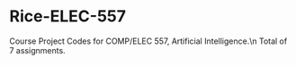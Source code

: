 # Rice-ELEC-557
Course Project Codes for COMP/ELEC 557, Artificial Intelligence.\n
Total of 7 assignments.

